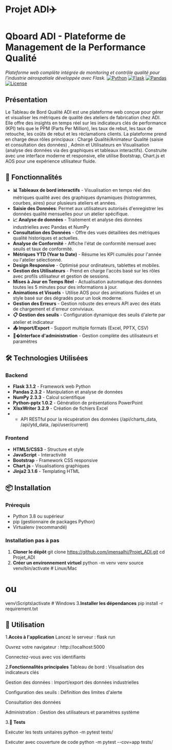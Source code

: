 # Projet ADI✈️ 

# Qboard ADI - Plateforme de Management de la Performance Qualité

*Plateforme web complète intégrée de monitoring et contrôle qualité pour l'industrie aérospatiale développée avec Flask.*
[![Python](https://img.shields.io/badge/Python-3.8%2B-blue)](https://www.python.org/)
[![Flask](https://img.shields.io/badge/Flask-3.1.2-green)](https://flask.palletsprojects.com/)
[![Pandas](https://img.shields.io/badge/Pandas-2.3.2-orange)](https://pandas.pydata.org/)
[![License](https://img.shields.io/badge/License-MIT-yellow)](LICENSE)


## Présentation
Le Tableau de Bord Qualité ADI est une plateforme web conçue pour gérer et visualiser les métriques de qualité des ateliers de fabrication chez ADI. Elle offre des insights en temps réel sur les indicateurs clés de performance (KPI) tels que le PPM (Parts Per Million), les taux de rebut, les taux de retouche, les coûts de rebut et les réclamations clients. La plateforme prend en charge deux rôles principaux : Chargé Qualité/Animateur Qualité (saisie et consultation des données) , Admin et Utilisateurs en Visualisation (analyse des données via des graphiques et tableaux interactifs). 
Construite avec une interface moderne et responsive, elle utilise Bootstrap, Chart.js et AOS pour une expérience utilisateur fluide.
## 🚀 Fonctionnalités

- **📊 Tableaux de bord interactifs** - Visualisation en temps réel des métriques qualité avec des graphiques dynamiques (histogrammes, courbes, aires) pour plusieurs ateliers et années.
- **Saisie des Données**: Permet aux utilisateurs autorisés d'enregistrer les données qualité mensuelles pour un atelier spécifique.
- **📈 Analyse de données** - Traitement et analyse des données industrielles avec Pandas et NumPy
- **Consultation des Données** - Offre des vues détaillées des métriques qualité historiques et actuelles.
- **Analyse de Conformité** - Affiche l'état de conformité mensuel avec seuils et taux de conformité.
- **Métriques YTD (Year to Date)** -  Résume les KPI cumulés pour l'année ou l'atelier sélectionné.
- **Design Responsive** - Optimisé pour ordinateurs, tablettes et mobiles.
- **Gestion des Utilisateurs** - Prend en charge l'accès basé sur les rôles avec profils utilisateur et gestion de sessions.
- **Mises à Jour en Temps Réel** - Actualisation automatique des données toutes les 5 minutes pour des informations à jour.
- **Animations et Visuels** - Utilise AOS pour des animations fluides et un style basé sur des dégradés pour un look moderne.
-  **Gestion des Erreurs** - Gestion robuste des erreurs API avec des états de chargement et d'erreur conviviaux.
- **📋 Gestion des seuils** - Configuration dynamique des seuils d'alerte par atelier et indicateur
- **📤 Import/Export** - Support multiple formats (Excel, PPTX, CSV)
- **👨‍�Interface d'administration** - Gestion complète des utilisateurs et paramètres

## 🛠️ Technologies Utilisées

### Backend
- **Flask 3.1.2** - Framework web Python
- **Pandas 2.3.2** - Manipulation et analyse de données
- **NumPy 2.3.3** - Calcul scientifique
- **Python-pptx 1.0.2** - Génération de présentations PowerPoint
- **XlsxWriter 3.2.9** - Création de fichiers Excel
- * API RESTful pour la récupération des données (/api/charts_data, /api/ytd_data, /api/user/current)

### Frontend
- **HTML5/CSS3** - Structure et style
- **JavaScript** - Interactivité
- **Bootstrap** - Framework CSS responsive
- **Chart.js** - Visualisations graphiques
- **Jinja2 3.1.6** - Templating HTML

## 📦 Installation

### Prérequis
- Python 3.8 ou supérieur
- pip (gestionnaire de packages Python)
- Virtualenv (recommandé)

### Installation pas à pas

1. **Cloner le dépôt**
   git clone https://github.com/imensalhi/Projet_ADI.git
   cd Projet_ADI
2. **Créer un environnement virtuel**
    python -m venv venv
source venv/bin/activate  # Linux/Mac
# ou
venv\Scripts\activate     # Windows
3.**Installer les dépendances**
pip install -r requirement.txt

## 🚀 Utilisation

1.**Accès à l'application**
Lancez le serveur : flask run

Ouvrez votre navigateur : http://localhost:5000

Connectez-vous avec vos identifiants

2.**Fonctionnalités principales**
Tableau de bord : Visualisation des indicateurs clés

Gestion des données : Import/export des données industrielles

Configuration des seuils : Définition des limites d'alerte

Consultation des données 

Administration : Gestion des utilisateurs et paramètres système

3.**🧪 Tests**

Exécuter les tests unitaires
python -m pytest tests/

 Exécuter avec couverture de code
python -m pytest --cov=app tests/
